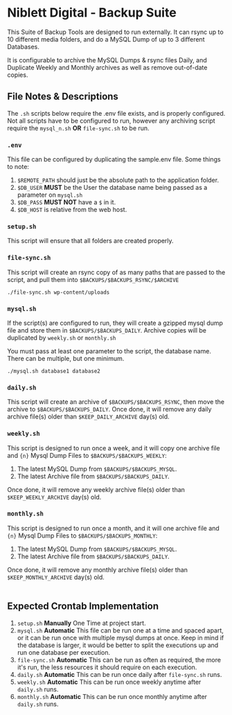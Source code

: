 # Niblett Digital - Backup Suite

This Suite of Backup Tools are designed to run externally. It can rsync up to 10 different media folders, and do a MySQL Dump of up to 3 different Databases.

It is configurable to archive the MySQL Dumps & rsync files Daily, and Duplicate Weekly and Monthly archives as well as remove out-of-date copies.

## File Notes & Descriptions

The `.sh` scripts below require the .env file exists, and is properly configured. Not all scripts have to be configured to run, however any archiving script require the `mysql_n.sh` **OR** `file-sync.sh` to be run.

### ``.env``

This file can be configured by duplicating the sample.env file. Some things to note:

1. `$REMOTE_PATH` should just be the absolute path to the application folder.
2. `$DB_USER` **MUST** be the User the database name being passed as a parameter on `mysql.sh`
3. `$DB_PASS` **MUST NOT** have a `$` in it.
4. `$DB_HOST` is relative from the web host. 

### ``setup.sh``

This script will ensure that all folders are created properly.

### ``file-sync.sh``

This script will create an rsync copy of as many paths that are passed to the script, and pull them into `$BACKUPS/$BACKUPS_RSYNC/$ARCHIVE`

```
./file-sync.sh wp-content/uploads
```

### ``mysql.sh``

If the script(s) are configured to run, they will create a gzipped mysql dump file and store them in `$BACKUPS/$BACKUPS_DAILY`. Archive copies will be duplicated by `weekly.sh` or `monthly.sh`

You must pass at least one parameter to the script, the database name. There can be multiple, but one minimum.

```
./mysql.sh database1 database2
```

### ``daily.sh``

This script will create an archive of `$BACKUPS/$BACKUPS_RSYNC`, then move the archive to `$BACKUPS/$BACKUPS_DAILY`. Once done, it will remove any daily archive file(s) older than `$KEEP_DAILY_ARCHIVE` day(s) old.

### ``weekly.sh``

This script is designed to run once a week, and it will copy one archive file and `{n}` Mysql Dump Files to `$BACKUPS/$BACKUPS_WEEKLY`:
1. The latest MySQL Dump from `$BACKUPS/$BACKUPS_MYSQL`.
2. The latest Archive file from `$BACKUPS/$BACKUPS_DAILY`.

Once done, it will remove any weekly archive file(s) older than `$KEEP_WEEKLY_ARCHIVE` day(s) old.

### ``monthly.sh``

This script is designed to run once a month, and it will one archive file and `{n}` Mysql Dump Files to `$BACKUPS/$BACKUPS_MONTHLY`:
1. The latest MySQL Dump from `$BACKUPS/$BACKUPS_MYSQL`.
2. The latest Archive file from `$BACKUPS/$BACKUPS_DAILY`.

Once done, it will remove any monthly archive file(s) older than `$KEEP_MONTHLY_ARCHIVE` day(s) old.
<br><br>

## Expected Crontab Implementation

1. `setup.sh` **Manually** One Time at project start.
2. `mysql.sh` **Automatic** This file can be run one at a time and spaced apart, or it can be run once with multiple mysql dumps at once. Keep in mind if the database is larger, it would be better to split the executions up and run one database per execution.
3. `file-sync.sh` **Automatic** This can be run as often as required, the more it's run, the less resources it should require on each execution.
4. `daily.sh` **Automatic** This can be run once daily after `file-sync.sh` runs.
5. `weekly.sh` **Automatic** This can be run once weekly anytime after `daily.sh` runs.
5. `monthly.sh` **Automatic** This can be run once monthly anytime after `daily.sh` runs.
